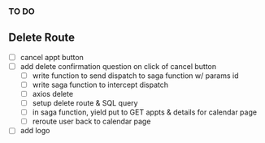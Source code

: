 ### TO DO

## Delete Route

- [ ] cancel appt button
- [ ] add delete confirmation question
on click of cancel button
  - [ ] write function to send dispatch to saga function w/ params id
  - [ ] write saga function to intercept dispatch
  - [ ] axios delete 
  - [ ] setup delete route & SQL query
  - [ ] in saga function, yield put to GET appts & details for calendar page
  - [ ] reroute user back to calendar page

- [ ] add logo